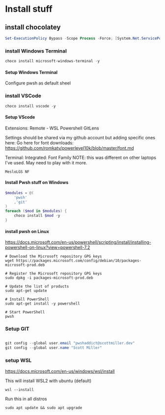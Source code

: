 
# Install stuff

## install chocolatey
``` powershell
Set-ExecutionPolicy Bypass -Scope Process -Force; [System.Net.ServicePointManager]::SecurityProtocol = [System.Net.ServicePointManager]::SecurityProtocol -bor 3072; iex ((New-Object System.Net.WebClient).DownloadString('https://community.chocolatey.org/install.ps1'))
```

### install Windows Terminal
``` powershell
choco install microsoft-windows-terminal -y
```

#### Setup Windows Terminal
Configure pwsh as default sheel

### install VSCode 
``` powershell
choco install vscode -y
```

#### Setup VScode
Extensions:
Remote - WSL
Powershell
GitLens

Settings should be shared via my github account but adding specific ones here:
Go here for font downloads:
https://github.com/romkatv/powerlevel10k/blob/master/font.md

Terminal: Integrated: Font Family  NOTE: this was different on other laptops I've used.  May need to play with it more.
```
MesloLGS NF
```




#### Install Pwsh stuff on Windows
``` powershell
$modules = @(
    'pwsh'
    ,'git'
)
foreach ($mod in $modules) {
    choco install $mod -y
}
```
#### install pwsh on Linux
https://docs.microsoft.com/en-us/powershell/scripting/install/installing-powershell-on-linux?view=powershell-7.2

``` 
# Download the Microsoft repository GPG keys
wget https://packages.microsoft.com/config/debian/10/packages-microsoft-prod.deb

# Register the Microsoft repository GPG keys
sudo dpkg -i packages-microsoft-prod.deb

# Update the list of products
sudo apt-get update

# Install PowerShell
sudo apt-get install -y powershell

# Start PowerShell
pwsh
```

### Setup GIT
``` powershell

git config --global user.email "pwshaddict@scottmiller.dev"
git config --global user.name "Scott Miller"
```

### setup WSL
https://docs.microsoft.com/en-us/windows/wsl/install

This will install WSL2 with ubuntu (default)
```
wsl --install
```

Run this in all distros
```
sudo apt update && sudo apt upgrade
```
